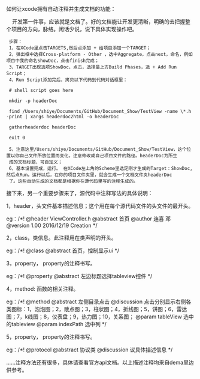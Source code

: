 如何让xcode拥有自动注释并生成文档的功能：

     开发第一件事，应该就是文档了。好的文档能让开发更清晰，明确的去把握整个项目的方向，脉络。闲话少说，说下具体实现操作吧。
     
     步骤：
     1，在XCode里点击TARGETS,然后点添加 + 给项目添加一个TARGET；
     2，弹出框中选择Cross-platform - Other ，选中Aggregate，点击next，命名，例如项目中我的命名ShowDoc，点击finish完成；
     3，TARGET出现选项ShowDoc，点击，选择最上方Build Phases，选 + Add Run Script；
     4，Run Script添加完后，拷贝以下代码到代码对话框里：
     
     # shell script goes here

     mkdir -p headerDoc

     find /Users/shiye/Documents/GitHub/Document_Show/TestView -name \*.h -print | xargs headerdoc2html -o headerDoc

     gatherheaderdoc headerDoc

     exit 0
     
     5，注意这里/Users/shiye/Documents/GitHub/Document_Show/TestView，这个位置以你自己文件所放位置而变化，注意修改成自己项目文件的路径。headerDoc为所生
     成的文档标题，可自定义；
     6，基本设置完成，运行。 在XCode左上角的Scheme里选定刚才生成的Target：ShowDoc,然后点Run。运行以后，在你的项目文件夹里，就会生成一个文档文件夹headerDoc
     了。这些自动生成的文档都是根据你在源代码里写的注释生成的。


接下来，另一个重要步骤来了，源代码中注释写法的具体说明：

1，header，头文件基本描述信息；这个用在每个源代码文件的头文件的最开头。

eg：/*!
 @header ViewController.h
 @abstract 首页
 @author 连喜 邓
 @version 1.00 2016/12/19 Creation
 */
 
 
 
 2，class，类信息。此注释用在类声明的开头。
 
 eg：/*!
 @class
 @abstract 首页，控制显示ui
 */
 
 
 
 3，property， property的注释书写。

eg：/*!
 @property
 @abstract 左边标题选择tableview控件
 */
 
 
 
 4，method: 函数的相关注释。
 
 eg：/*!
 @method
 @abstract 左侧目录点击
 @discussion 点击分别显示右侧各类图标：1，泡泡图；2，散点图；3，柱状图；4，折线图；5，饼图；6，雷达图；7，k线图；8，仪表盘；9，热力图；10，关系图；
 @param tableView 选中的tableview
 @param indexPath 选中列
 */
 
 
 
 5，property， property的注释书写。

eg：/*!
 @protocol
 @abstract 协议类
 @discussion 议具体描述信息
 */
 
 
 
 ......注释方法还有很多，具体请查看官方api文档。以上描述注释均来自dema里边供参考。
